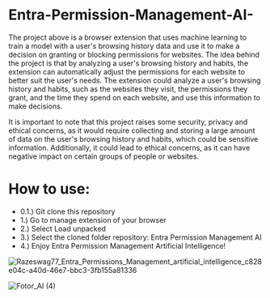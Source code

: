 # Entra-Permission-Management-AI-
The project above is a browser extension that uses machine learning to train a model with a user's browsing history data and use it to make a decision on granting or blocking permissions for websites. The idea behind the project is that by analyzing a user's browsing history and habits, the extension can automatically adjust the permissions for each website to better suit the user's needs. The extension could analyze a user's browsing history and habits, such as the websites they visit, the permissions they grant, and the time they spend on each website, and use this information to make decisions.

It is important to note that this project raises some security, privacy and ethical concerns, as it would require collecting and storing a large amount of data on the user's browsing history and habits, which could be sensitive information. Additionally, it could lead to ethical concerns, as it can have negative impact on certain groups of people or websites.

# How to use:

- 0.1.) Git clone this repository
- 1.) Go to manage extension of your browser
- 2.) Select Load unpacked
- 3.) Select the cloned folder repository: Entra Permission Management AI
- 4.) Enjoy Entra Permission Management Artificial Intelligence! 


![Razeswag77_Entra_Permissions_Management_artificial_intelligence_c828e04c-a40d-46e7-bbc3-3fb155a81336](https://user-images.githubusercontent.com/68110223/215431620-ce9c5b7a-0660-439a-ac4b-f0b4275d0834.png)


![Fotor_AI (4)](https://user-images.githubusercontent.com/68110223/213177376-2de15c2d-67b3-4324-b21f-53d7dffb9b8f.png)
